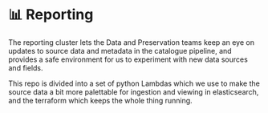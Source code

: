 # :bar_chart: Reporting

The reporting cluster lets the Data and Preservation teams keep an eye on updates to source data and metadata in the catalogue pipeline, and provides a safe environment for us to experiment with new data sources and fields.

This repo is divided into a set of python Lambdas which we use to make the source data a bit more palettable for ingestion and viewing in elasticsearch, and the terraform which keeps the whole thing running.